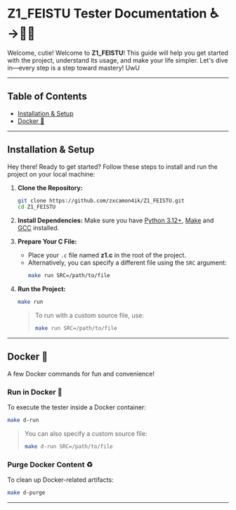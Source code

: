 # Z1_FEISTU Tester Documentation ♿→👨‍🔬

Welcome, cutie! Welcome to **Z1_FEISTU**! This guide will help you get started with the project, understand its usage, and make your life simpler. Let's dive in—every step is a step toward mastery! UwU

---

## Table of Contents

- [Installation & Setup](#installation--setup)
- [Docker 🐋](#docker-)

---

## Installation & Setup

Hey there! Ready to get started? Follow these steps to install and run the project on your local machine:

1. **Clone the Repository:**
   ```bash
   git clone https://github.com/zxcamon4ik/Z1_FEISTU.git
   cd Z1_FEISTU
   ```

2. **Install Dependencies:**
   Make sure you have [Python 3.12+](https://www.python.org/), [Make](https://www.gnu.org/software/make/manual/make.html) and [GCC](https://gcc.gnu.org/) installed.

3. **Prepare Your C File:**
   - Place your `.c` file named **z1.c** in the root of the project.
   - Alternatively, you can specify a different file using the `SRC` argument:
     ```bash
     make run SRC=/path/to/file
     ```

4. **Run the Project:**
   ```bash
   make run
   ```
   > To run with a custom source file, use:
   > ```bash
   > make run SRC=/path/to/file
   > ```

---

## Docker 🐋

A few Docker commands for fun and convenience!

### Run in Docker 🏃
To execute the tester inside a Docker container:
```bash
make d-run
```
> You can also specify a custom source file:
> ```bash
> make d-run SRC=/path/to/file
> ```

### Purge Docker Content ♻️
To clean up Docker-related artifacts:
```bash
make d-purge
```

---
